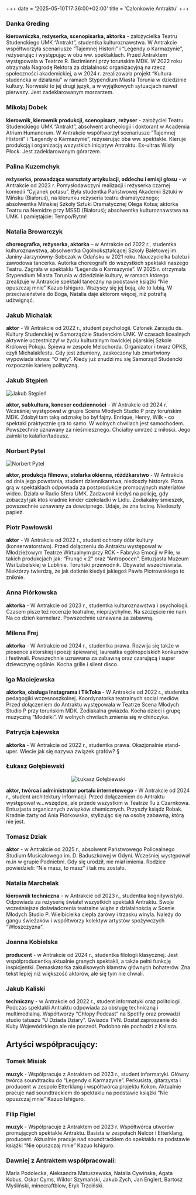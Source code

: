 +++
date = '2025-05-10T17:36:00+02:00'
title = 'Członkowie Antraktu'
+++

### Danka Greding
**kierowniczka, reżyserka, scenopisarka, aktorka** - założycielka Teatru Studenckiego UMK “Antrakt”, studentka kulturoznawstwa. W Antrakcie współtworzyła scenariusze “Tajemnej Historii” i “Legendy o Karmazynie”, reżyserując i występując w obu ww. spektaklach. Przed Antraktem występowała w Teatrze R. Bezimienni przy toruńskim MDK. W 2022 roku otrzymała Nagrodę Rektora za działalność organizacyjną na rzecz społeczności akademickiej, a w 2024 r. zrealizowała projekt “Kultura studencka w działaniu” w ramach Stypendium Miasta Torunia w dziedzinie kultury. Norweski to jej drugi język, a w wyjątkowych sytuacjach nawet pierwszy. Jest zadeklarowanym morzarzem.   

### Mikołaj Dobek
**kierownik, kierownik produkcji, scenopisarz, reżyser** - założyciel Teatru Studenckiego UMK “Antrakt”, absolwent archeologii i doktorant w Academia Atrium Humanorum. W Antrakcie współtworzył scenariusze “Tajemnej Historii” i “Legendy o Karmazynie”, reżyserując oba ww. spektakle. Kieruje produkcją i organizacją wszystkich inicjatyw Antraktu. Ex-ultras Wisły Płock. Jest zadeklarowanym górarzem. 

### Palina Kuzemchyk
**reżyserka, prowadząca warsztaty artykulacji, oddechu i emisji głosu** - w Antrakcie od 2023 r. Pomysłodawczyni realizacji i reżyserka czarnej komedii “Cyjanek potasu”. Była studentka Państwowej Akademii Sztuki w Mińsku (Białoruś), na kierunku reżyseria teatru dramatycznego; absolwentka Mińskiej Szkoły Sztuki Dramatycznej Olega Kotsa; aktorka Teatru na Nemidze przy MSSD (Białoruś); absolwentka kulturoznawstwa na UMK. I pamiętajcie: Tempo/Rytm!

### Natalia Browarczyk
**choreografka, reżyserka, aktorka** – w Antrakcie od 2022 r., studentka kulturoznawstwa, absolwentka Ogólnokształcącej Szkoły Baletowej im. Janiny Jarzynówny-Sobczak w Gdańsku w 2021 roku. Nauczycielka baletu i zawodowa tancerka. Autorka choreografii do wszystkich spektakli naszego Teatru. Zagrała w spektaklu “Legenda o Karmazynie”. W 2025 r. otrzymała Stypendium Miasta Torunia w dziedzinie kultury, w ramach którego zrealizuje w Antrakcie spektakl taneczny na podstawie książki “Nie opuszczaj mnie” Kazuo Ishiguro. Wszyscy się jej boją, ale to lubią. W przeciwieństwie do Boga, Natalia daje aktorom więcej, niż potrafią udźwignąć. 

### Jakub Michalak
**aktor** - W Antrakcie od 2022 r., student psychologii. Członek Zarządu ds. Kultury Studenckiej w Samorządzie Studenckim UMK.  W czasach licealnych aktywnie uczestniczył w życiu kulturalnym łowickiej pijarskiej Szkole Królowej Pokoju. Śpiewa w zespole Melochorda. Organizator i twarz OPKS, czyli Michalakfestu. Gdy jest zdumiony, zaskoczony lub zmartwiony wypowiada słowa: “O rety”. Kiedy już znudzi mu się Samorząd Studencki rozpocznie karierę polityczną. 

### Jakub Stępień

![Jakub Stępień](/images/stepien.jpg)

**aktor, subkultura, koneser codzienności** - W Antrakcie od 2024 r. Wcześniej występował w grupie Scena Młodych Studio P przy toruńskim MDK. Zdobył tam taką odznakę bo był fajny. Enrique, Henry, Wilk - co spektakl praktycznie gra to samo. W wolnych chwilach jest samochodem. Powszechnie uznawany za nieśmiesznego. Chciałby umrzeć z miłości. Jego zaimki to kalafior/tadeusz. 

### Norbert Pytel

![Norbert Pytel](/images/norbol.jpg)

**aktor, produkcja filmowa, stolarka okienna, różdżkarstwo** - W Antrakcie od dnia jego powstania, student dziennikarstwa, niedoszły historyk. Poza grą w spektaklach odpowiada za postprodukcje promocyjnych materiałów wideo. Działa w Radio Sfera UMK. Zadzwonił kiedyś na policję, gdy zobaczył jak ktoś kradnie kinder czekoladki w Lidlu. Zodiakalny śmieszek, powszechnie uznawany za dowcipnego. Udaje, że zna łacinę. Niedoszły papież. 

### Piotr Pawłowski
**aktor** - W Antrakcie od 2022 r., student ochrony dóbr kultury (konserwatorstwo). Przed dołączeniu do Antraktu występował w Młodzieżowym Teatrze Wirtualnym przy RCK - Fabryka Emocji w Pile, w takich produkcjach jak: “Frunąć v.2” oraz “Antropocen”. Entuzjasta Muzeum Wsi Lubelskiej w Lublinie. Toruński przewodnik. Obywatel wszechświata. Niektórzy twierdzą, że jak dotknie kiedyś jakiegoś Pawła Piotrowskiego to zniknie. 

### Anna Piórkowska
**aktorka** - W Antrakcie od 2023 r., studentka kulturoznawstwa i psychologii. Czasem pisze też recenzje teatralne, nieprzychylne. Na szczęście nie nam. Na co dzień karmelarz. Powszechnie uznawana za zabawną.

### Milena Frej
**aktorka** - W Antrakcie od 2024 r., studentka prawa. Rozwija się także w piosence aktorskiej i poezji śpiewanej, laureatka ogólnopolskich konkursów i festiwali. Powszechnie uznawana za zabawną oraz czarującą i super dziewczynę ogólnie. Kocha grille i silent disco.

### Iga Maciejewska
**aktorka, obsługa Instagrama i TikToka** - W Antrakcie od 2022 r., studentka pedagogiki wczesnoszkolnej. Koordynatorka teatralnych social mediów. Przed dołączeniem do Antraktu występowała w Teatrze Scena Młodych Studio P przy toruńskim MDK. Zodiakalna gwiazda. Kocha dzieci i grupę muzyczną “Modelki”. W wolnych chwilach zmienia się w  chińczyka. 

### Patrycja Łajewska
**aktorka** - W Antrakcie od 2022 r., studentka prawa. Okazjonalnie stand-uper.  Wiecie jak się nazywa związek grafów? § 

### Łukasz Gołębiewski

<div style="text-align: center;">
  <img src="/images/goleb.jpg" alt="Łukasz Gołębiewski" style="max-width: 100%; height: auto;">
</div>

**aktor, twórca i administrator portalu internetowego** - W Antrakcie od 2024 r., student architektury informacji. Przed dołączeniem do Antraktu występował w…wszędzie, ale przede wszystkim w Teatrze Tu z Czarnkowa. Entuzjasta organicznych związków chemicznych. Przyszły ksiądz Robak. Kradnie żarty od Ania Piórkowska, stylizując się na osobę zabawną, którą nie jest. 

### Tomasz Dziak
**aktor** - w Antrakcie od 2025 r., absolwent Państwowego Policealnego Studium Musicalowego im. D. Baduszkowej w Gdyni. Wcześniej występował m.in w grupie Podniebni. Gdy się urodził, nie miał imienia. Rodzice powiedzieli: “Nie masz, to masz” i tak mu zostało. 

### Natalia Marchelak
**kierownik techniczna** - w Antrakcie od 2023 r., studentka kognitywistyki. Odpowiada za reżyserię świateł wszystkich spektakli Antraktu. Swoje wcześniejsze doświadczenia teatralne wiąże z działalnością w Scenie Młodych Studio P. Wielbicielka ciepła żarówy i trzasku winyla. Należy do gangu świeżaków i współtworzy kolektyw artystów spożywczych “Włoszczyzna”.

### Joanna Kobielska
**producent** - w Antrakcie od 2024 r., studentka filologii klasycznej. Jest współproducentką aktualnie granych spektakli, a także pełni funkcję inspicjentki. Demaskatorka zakulisowych kłamstw głównych bohaterów. Zna tekst lepiej niż większość aktorów, ale się tym nie chwali. 

### Jakub Kaliski
**techniczny** - w Antrakcie od 2022 r., student informatyki oraz politologii. Podczas spektakli Antraktu odpowiada za obsługę techniczną i multimedialną. Współtworzy “Chłopy Podcast” na Spotify oraz prowadzi studio tatuażu “U Dziada Dziary”. Gwiazda TVN. Dostał zaproszenie do Kuby Wojewódzkiego ale nie poszedł. Podobno nie pochodzi z Kalisza.

## Artyści współpracujący: 

### Tomek Misiak
**muzyk** - Współpracuje z Antraktem od 2023 r., student informatyki. Główny twórca soundtracku do “Legendy o Karmazynie”. Perkusista, gitarzysta i producent w zespole Etterklang i współtwórca projektu Kokon. Aktualnie pracuje nad soundtrackiem do spektaklu na podstawie książki “Nie opuszczaj mnie” Kazuo Ishiguro.  

### Filip Figiel
**muzyk** - Współpracuje z Antraktem od 2023 r. Współtwórca utworów promujących spektakle Antraktu. Basista w zespołach Nelcor i Etterklang, producent. Aktualnie pracuje nad soundtrackiem do spektaklu na podstawie książki “Nie opuszczaj mnie” Kazuo Ishiguro.

### Dawniej z Antraktem współpracowali: 
Maria Podolecka, Aleksandra Matuszewska, Natalia Cywińska, Agata Kobus, Oskar Cyms, Wiktor Szymański, Jakub Zych, Jan Englert, Bartosz Myśliński, minecraftblow, Eryk Trzciński. 
